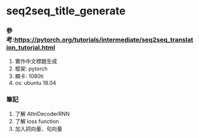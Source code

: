 # seq2seq_title_generate
### 參考:https://pytorch.org/tutorials/intermediate/seq2seq_translation_tutorial.html
1. 實作中文標題生成<br> 
2. 框架: pytorch<br> 
3. 顯卡: 1080ti<br> 
4. os: ubuntu 18.04<br> 

### 筆記
1. 了解 AttnDecoderRNN<br>
2. 了解 loss function <br> 
3. 加入詞向量、句向量<br> 
